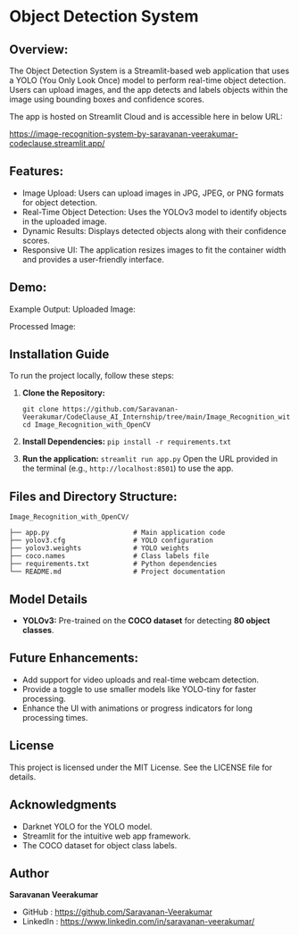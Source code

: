 # **Object Detection System**

## **Overview:**

The Object Detection System is a Streamlit-based web application that uses a YOLO (You Only Look Once) model to perform real-time object detection. Users can upload images, and the app detects and labels objects within the image using bounding boxes and confidence scores.

The app is hosted on Streamlit Cloud and is accessible here in below URL:

https://image-recognition-system-by-saravanan-veerakumar-codeclause.streamlit.app/

## **Features:**

* Image Upload: Users can upload images in JPG, JPEG, or PNG formats for object detection.
* Real-Time Object Detection: Uses the YOLOv3 model to identify objects in the uploaded image.
* Dynamic Results: Displays detected objects along with their confidence scores.
* Responsive UI: The application resizes images to fit the container width and provides a user-friendly interface.

## **Demo:**

Example Output:
Uploaded Image:


Processed Image:

## **Installation Guide** ##
To run the project locally, follow these steps:

1. **Clone the Repository:**
   ```
   git clone https://github.com/Saravanan-Veerakumar/CodeClause_AI_Internship/tree/main/Image_Recognition_with_OpenCV.git
   cd Image_Recognition_with_OpenCV
   ```
   
2. **Install Dependencies:**
   `pip install -r requirements.txt`

3. **Run the application:**
   `streamlit run app.py`
    Open the URL provided in the terminal (e.g., `http://localhost:8501`) to use the app.

## Files and Directory Structure:

```
Image_Recognition_with_OpenCV/

├── app.py                     # Main application code
├── yolov3.cfg                 # YOLO configuration
├── yolov3.weights             # YOLO weights
├── coco.names                 # Class labels file
├── requirements.txt           # Python dependencies
└── README.md                  # Project documentation
```
## Model Details
- **YOLOv3:** Pre-trained on the **COCO dataset** for detecting **80 object classes**.

## Future Enhancements:

- Add support for video uploads and real-time webcam detection.
- Provide a toggle to use smaller models like YOLO-tiny for faster processing.
- Enhance the UI with animations or progress indicators for long processing times.

## License
This project is licensed under the MIT License. See the LICENSE file for details.

## Acknowledgments

- Darknet YOLO for the YOLO model.
- Streamlit for the intuitive web app framework.
- The COCO dataset for object class labels.

## Author
**Saravanan Veerakumar**

- GitHub : https://github.com/Saravanan-Veerakumar
- LinkedIn : https://www.linkedin.com/in/saravanan-veerakumar/
